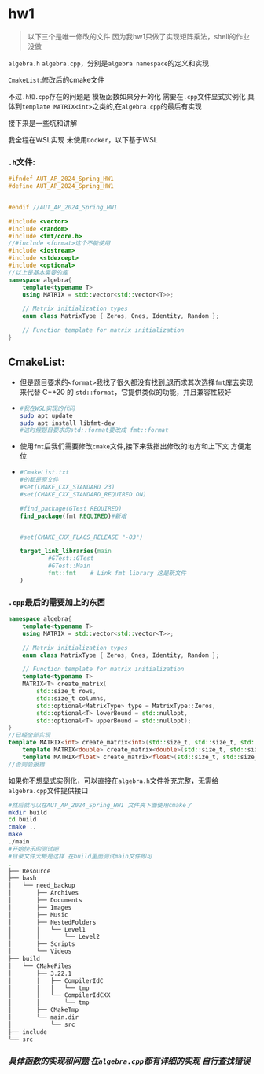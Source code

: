 # hw1

> 以下三个是唯一修改的文件 因为我hw1只做了实现矩阵乘法，shell的作业没做

`algebra.h` `algebra.cpp`，分别是`algebra namespace`的定义和实现 

`CmakeList`:修改后的cmake文件





不过`.h和.cpp`存在的问题是 模板函数如果分开的化 需要在`.cpp`文件显式实例化 具体到`template MATRIX<int>`之类的,在`algebra.cpp`的最后有实现

接下来是一些坑和讲解

我全程在WSL实现 未使用`Docker`，以下基于WSL

### **`.h`文件:**

```cpp
#ifndef AUT_AP_2024_Spring_HW1
#define AUT_AP_2024_Spring_HW1


#endif //AUT_AP_2024_Spring_HW1

#include <vector>
#include <random>
#include <fmt/core.h>
//#include <format>这个不能使用
#include <iostream>
#include <stdexcept>
#include <optional>
//以上是基本需要的库
namespace algebra{
    template<typename T>
    using MATRIX = std::vector<std::vector<T>>;

    // Matrix initialization types
    enum class MatrixType { Zeros, Ones, Identity, Random };

    // Function template for matrix initialization
}
```

## **CmakeList:**

-  但是题目要求的`<format>`我找了很久都没有找到,退而求其次选择`fmt`库去实现来代替 C++20 的 `std::format`，它提供类似的功能，并且兼容性较好

- ```sh
  #我在WSL实现的代码
  sudo apt update
  sudo apt install libfmt-dev
  #这时候题目要求的std::format要改成 fmt::format
  ```

- 使用`fmt`后我们需要修改`cmake`文件,接下来我指出修改的地方和上下文 方便定位

- ```cmake
  #CmakeList.txt
  #的都是原文件
  #set(CMAKE_CXX_STANDARD 23)
  #set(CMAKE_CXX_STANDARD_REQUIRED ON)
  
  #find_package(GTest REQUIRED)
  find_package(fmt REQUIRED)#新增
  
  
  #set(CMAKE_CXX_FLAGS_RELEASE "-O3")
  
  target_link_libraries(main
          #GTest::GTest
          #GTest::Main
          fmt::fmt    # Link fmt library 这是新文件
  )
  ```

### **`.cpp`最后的需要加上的东西**

```cpp
namespace algebra{
    template<typename T>
    using MATRIX = std::vector<std::vector<T>>;

    // Matrix initialization types
    enum class MatrixType { Zeros, Ones, Identity, Random };

    // Function template for matrix initialization
    template<typename T>
    MATRIX<T> create_matrix(
        std::size_t rows,
        std::size_t columns,
        std::optional<MatrixType> type = MatrixType::Zeros,
        std::optional<T> lowerBound = std::nullopt,
        std::optional<T> upperBound = std::nullopt);
}
//已经全部实现
template MATRIX<int> create_matrix<int>(std::size_t, std::size_t, std::optional<MatrixType>, std::optional<int>, std::optional<int>);
    template MATRIX<double> create_matrix<double>(std::size_t, std::size_t, std::optional<MatrixType>, std::optional<double>, std::optional<double>);
    template MATRIX<float> create_matrix<float>(std::size_t, std::size_t, std::optional<MatrixType>, std::optional<float>, std::optional<float>);
//否则会报错
```

如果你不想显式实例化，可以直接在`algebra.h`文件补充完整，无需给`algebra.cpp`文件提供接口

```sh
#然后就可以在AUT_AP_2024_Spring_HW1 文件夹下面使用cmake了
mkdir build
cd build
cmake ..
make
./main
#开始快乐的测试吧
#目录文件大概是这样 在build里面测试main文件即可
.
├── Resource
├── bash
│   └── need_backup
│       ├── Archives
│       ├── Documents
│       ├── Images
│       ├── Music
│       ├── NestedFolders
│       │   └── Level1
│       │       └── Level2
│       ├── Scripts
│       └── Videos
├── build
│   └── CMakeFiles
│       ├── 3.22.1
│       │   ├── CompilerIdC
│       │   │   └── tmp
│       │   └── CompilerIdCXX
│       │       └── tmp
│       ├── CMakeTmp
│       └── main.dir
│           └── src
├── include
└── src
```

### ***具体函数的实现和问题 在`algebra.cpp`都有详细的实现 自行查找错误***



